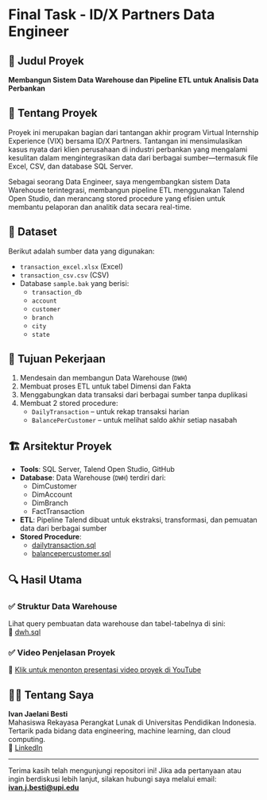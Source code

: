 # Final Task - ID/X Partners Data Engineer

## 📌 Judul Proyek  
**Membangun Sistem Data Warehouse dan Pipeline ETL untuk Analisis Data Perbankan**

## 👋 Tentang Proyek  
Proyek ini merupakan bagian dari tantangan akhir program Virtual Internship Experience (VIX) bersama ID/X Partners. Tantangan ini mensimulasikan kasus nyata dari klien perusahaan di industri perbankan yang mengalami kesulitan dalam mengintegrasikan data dari berbagai sumber—termasuk file Excel, CSV, dan database SQL Server.

Sebagai seorang Data Engineer, saya mengembangkan sistem Data Warehouse terintegrasi, membangun pipeline ETL menggunakan Talend Open Studio, dan merancang stored procedure yang efisien untuk membantu pelaporan dan analitik data secara real-time.

## 📂 Dataset
Berikut adalah sumber data yang digunakan:
- `transaction_excel.xlsx` (Excel)
- `transaction_csv.csv` (CSV)
- Database `sample.bak` yang berisi:
  - `transaction_db`
  - `account`
  - `customer`
  - `branch`
  - `city`
  - `state`

## 🎯 Tujuan Pekerjaan
1. Mendesain dan membangun Data Warehouse (`DWH`)
2. Membuat proses ETL untuk tabel Dimensi dan Fakta
3. Menggabungkan data transaksi dari berbagai sumber tanpa duplikasi
4. Membuat 2 stored procedure:
   - `DailyTransaction` – untuk rekap transaksi harian
   - `BalancePerCustomer` – untuk melihat saldo akhir setiap nasabah

## 🏗️ Arsitektur Proyek
- **Tools**: SQL Server, Talend Open Studio, GitHub
- **Database**: Data Warehouse (`DWH`) terdiri dari:
  - DimCustomer
  - DimAccount
  - DimBranch
  - FactTransaction
- **ETL**: Pipeline Talend dibuat untuk ekstraksi, transformasi, dan pemuatan data dari berbagai sumber
- **Stored Procedure**:
  - [dailytransaction.sql](https://github.com/IvanBesti/PBI-DATAENGINEERING-ID-X/blob/main/dailytransaction.sql)
  - [balancepercustomer.sql](https://github.com/IvanBesti/PBI-DATAENGINEERING-ID-X/blob/main/balancepercustomer.sql)

## 🔍 Hasil Utama

### ✅ Struktur Data Warehouse
Lihat query pembuatan data warehouse dan tabel-tabelnya di sini:  
📎 [dwh.sql](https://github.com/IvanBesti/PBI-DATAENGINEERING-ID-X/blob/main/dwh.sql)

### ✅ Video Penjelasan Proyek
🎥 [Klik untuk menonton presentasi video proyek di YouTube](https://youtu.be/V5JHpCz38cM)

## 🧑‍💻 Tentang Saya  
**Ivan Jaelani Besti**  
Mahasiswa Rekayasa Perangkat Lunak di Universitas Pendidikan Indonesia.  
Tertarik pada bidang data engineering, machine learning, dan cloud computing.  
🔗 [LinkedIn](https://www.linkedin.com/in/ivan-jaelani-besti-3707221a1/)

---

Terima kasih telah mengunjungi repositori ini! Jika ada pertanyaan atau ingin berdiskusi lebih lanjut, silakan hubungi saya melalui email: **ivan.j.besti@upi.edu**
